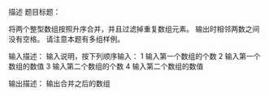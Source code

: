 描述
题目标题：

将两个整型数组按照升序合并，并且过滤掉重复数组元素。
输出时相邻两数之间没有空格。
请注意本题有多组样例。



输入描述：
输入说明，按下列顺序输入：
1 输入第一个数组的个数
2 输入第一个数组的数值
3 输入第二个数组的个数
4 输入第二个数组的数值

输出描述：
输出合并之后的数组